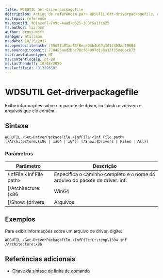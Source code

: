 ```yaml
---
title: WDSUTIL Get-driverpackagefile
description: Artigo de referência para WDSUTIL Get-driverpackagefile, que exibe informações sobre um pacote de driver, incluindo os drivers e arquivos que ele contém.
ms.topic: reference
ms.assetid: f01a2c67-7e9c-4aad-b625-383f5a1fca25
ms.author: lizross
author: eross-msft
manager: mtillman
ms.date: 10/16/2017
ms.openlocfilehash: f85d57a81aa63f6ecb94b4b09a1614403aa19664
ms.sourcegitcommit: 720455aad2bac78cf64997d196a13f35ea0acb73
ms.translationtype: MT
ms.contentlocale: pt-BR
ms.lasthandoff: 10/05/2020
ms.locfileid: "91729650"
---
```

# <a name="wdsutil-get-driverpackagefile"></a>WDSUTIL Get-driverpackagefile

Exibe informações sobre um pacote de driver, incluindo os drivers e arquivos que ele contém.

## <a name="syntax"></a>Sintaxe

```
WDSUTIL /Get-DriverPackageFile /InfFile:<Inf File path> [/Architecture:{x86 | ia64 | x64}] [/Show:{Drivers | Files | All}]
```

### <a name="parameters"></a>Parâmetros

|         Parâmetro         |                              Descrição                               |
|---------------------------|------------------------------------------------------------------------|
| /InfFile:\<Inf File path> | Especifica o caminho completo e o nome do arquivo do pacote de driver. inf. |
|    [/Architecture: {x86    |                                  Win64                                  |
|     [/Show: {drivers      |                                 Arquivos                                  |

## <a name="examples"></a>Exemplos

Para exibir informações sobre um arquivo de driver, digite:
```
WDSUTIL /Get-DriverPackageFile /InfFile:C:\temp\1394.inf /Architecture:x86
```

## <a name="additional-references"></a>Referências adicionais

- [Chave da sintaxe de linha de comando](command-line-syntax-key.md)